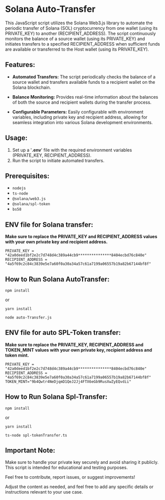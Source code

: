 # Solana Auto-Transfer

This JavaScript script utilizes the Solana Web3.js library to automate the periodic transfer of Solana (SOL) cryptocurrency from one wallet (using its PRIVATE_KEY) to another (RECIPIENT_ADDRESS).
The script continuously monitors the balance of a source wallet (using its PRIVATE_KEY) and initiates transfers to a specified RECIPIENT_ADDRESS when sufficient funds are available or transferred to the Host wallet (using its PRIVATE_KEY).

## Features:

- **Automated Transfers:** The script periodically checks the balance of a source wallet and transfers available funds to a recipient wallet on the Solana blockchain.

* **Balance Monitoring:** Provides real-time information about the balances of both the source and recipient wallets during the transfer process.

- **Configurable Parameters:** Easily configurable with environment variables, including private key and recipient address, allowing for seamless integration into various Solana development environments.

## Usage:

1. Set up a '**.env**' file with the required environment variables (PRIVATE_KEY, RECIPIENT_ADDRESS).
2. Run the script to initiate automated transfers.

## Prerequisites:

- `nodejs`
- `ts-node`
- `@solana/web3.js`
- `@solana/spl-token`
- `bs58`

## ENV file for Solana transfer:

**Make sure to replace the PRIVATE_KEY and RECIPIENT_ADDRESS values with your own private key and recipient address.**

```
PRIVATE_KEY = "42a0deed1bf2e2c7d748d4c389a44cb9***************8404ecbd76c840e"
RECIPIENT_ADDRESS = "4a5f69c2c84c3839e5e7a60f0a30a34a57c61a7199a06557b19a82b67144bf8f"
```

## How to Run Solana AutoTransfer:

```
npm install
```

or

```
yarn install
```

```
node auto-Transfer.js
```

## ENV file for auto SPL-Token transfer:

**Make sure to replace the PRIVATE_KEY, RECIPIENT_ADDRESS and TOKEN_MINT values with your own private key, recipient address and token mint.**

```env
PRIVATE_KEY = "42a0deed1bf2e2c7d748d4c389a44cb9***************8404ecbd76c840e"
RECIPIENT_ADDRESS = "4a5f69c2c84c3839e5e7a60f0a30a34a57c61a7199a06557b19a82b67144bf8f"
TOKEN_MINT="9b4Qwtr4NeDjqmD1QeJ2Jj4FTX6eGb9RusXwZyEQvdii"
```

## How to Run Solana Spl-Transfer:

```
npm install
```

or

```
yarn install
```

```
ts-node spl-tokenTransfer.ts
```

## Important Note:

Make sure to handle your private key securely and avoid sharing it publicly. This script is intended for educational and testing purposes.

Feel free to contribute, report issues, or suggest improvements!

Adjust the content as needed, and feel free to add any specific details or instructions relevant to your use case.
